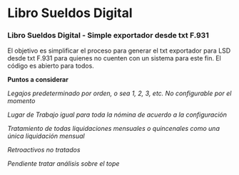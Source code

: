 # Libro Sueldos Digital

### Libro Sueldos Digital - Simple exportador desde txt F.931

El objetivo es simplificar el proceso para generar el txt exportador para LSD desde txt F.931 para quienes no cuenten con un sistema para este fin.
El código es abierto para todos.


**Puntos a considerar**
<sub>

_Legajos predeterminado por orden, o sea 1, 2, 3, etc. No configurable por el momento_

_Lugar de Trabajo igual para toda la nómina de acuerdo a la configuración_

_Tratamiento de todas liquidaciones mensuales o quincenales como una única liquidación mensual_

_Retroactivos no tratados_

_Pendiente tratar análisis sobre el tope_

</sub>
